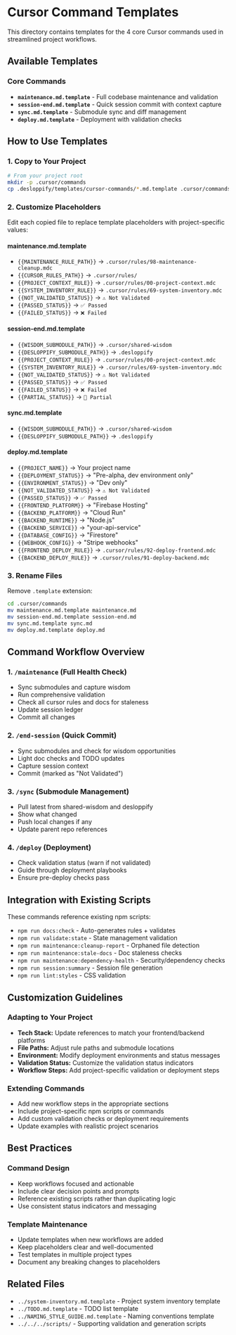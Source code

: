 # Cursor Command Templates

This directory contains templates for the 4 core Cursor commands used in streamlined project workflows.

## Available Templates

### Core Commands
- **`maintenance.md.template`** - Full codebase maintenance and validation
- **`session-end.md.template`** - Quick session commit with context capture
- **`sync.md.template`** - Submodule sync and diff management
- **`deploy.md.template`** - Deployment with validation checks

## How to Use Templates

### 1. Copy to Your Project
```bash
# From your project root
mkdir -p .cursor/commands
cp .desloppify/templates/cursor-commands/*.md.template .cursor/commands/
```

### 2. Customize Placeholders
Edit each copied file to replace template placeholders with project-specific values:

#### maintenance.md.template
- `{{MAINTENANCE_RULE_PATH}}` → `.cursor/rules/98-maintenance-cleanup.mdc`
- `{{CURSOR_RULES_PATH}}` → `.cursor/rules/`
- `{{PROJECT_CONTEXT_RULE}}` → `.cursor/rules/00-project-context.mdc`
- `{{SYSTEM_INVENTORY_RULE}}` → `.cursor/rules/69-system-inventory.mdc`
- `{{NOT_VALIDATED_STATUS}}` → `⚠️ Not Validated`
- `{{PASSED_STATUS}}` → `✅ Passed`
- `{{FAILED_STATUS}}` → `❌ Failed`

#### session-end.md.template
- `{{WISDOM_SUBMODULE_PATH}}` → `.cursor/shared-wisdom`
- `{{DESLOPPIFY_SUBMODULE_PATH}}` → `.desloppify`
- `{{PROJECT_CONTEXT_RULE}}` → `.cursor/rules/00-project-context.mdc`
- `{{SYSTEM_INVENTORY_RULE}}` → `.cursor/rules/69-system-inventory.mdc`
- `{{NOT_VALIDATED_STATUS}}` → `⚠️ Not Validated`
- `{{PASSED_STATUS}}` → `✅ Passed`
- `{{FAILED_STATUS}}` → `❌ Failed`
- `{{PARTIAL_STATUS}}` → `🚧 Partial`

#### sync.md.template
- `{{WISDOM_SUBMODULE_PATH}}` → `.cursor/shared-wisdom`
- `{{DESLOPPIFY_SUBMODULE_PATH}}` → `.desloppify`

#### deploy.md.template
- `{{PROJECT_NAME}}` → Your project name
- `{{DEPLOYMENT_STATUS}}` → "Pre-alpha, dev environment only"
- `{{ENVIRONMENT_STATUS}}` → "Dev only"
- `{{NOT_VALIDATED_STATUS}}` → `⚠️ Not Validated`
- `{{PASSED_STATUS}}` → `✅ Passed`
- `{{FRONTEND_PLATFORM}}` → "Firebase Hosting"
- `{{BACKEND_PLATFORM}}` → "Cloud Run"
- `{{BACKEND_RUNTIME}}` → "Node.js"
- `{{BACKEND_SERVICE}}` → "your-api-service"
- `{{DATABASE_CONFIG}}` → "Firestore"
- `{{WEBHOOK_CONFIG}}` → "Stripe webhooks"
- `{{FRONTEND_DEPLOY_RULE}}` → `.cursor/rules/92-deploy-frontend.mdc`
- `{{BACKEND_DEPLOY_RULE}}` → `.cursor/rules/91-deploy-backend.mdc`

### 3. Rename Files
Remove `.template` extension:
```bash
cd .cursor/commands
mv maintenance.md.template maintenance.md
mv session-end.md.template session-end.md
mv sync.md.template sync.md
mv deploy.md.template deploy.md
```

## Command Workflow Overview

### 1. `/maintenance` (Full Health Check)
- Sync submodules and capture wisdom
- Run comprehensive validation
- Check all cursor rules and docs for staleness
- Update session ledger
- Commit all changes

### 2. `/end-session` (Quick Commit)
- Sync submodules and check for wisdom opportunities
- Light doc checks and TODO updates
- Capture session context
- Commit (marked as "Not Validated")

### 3. `/sync` (Submodule Management)
- Pull latest from shared-wisdom and desloppify
- Show what changed
- Push local changes if any
- Update parent repo references

### 4. `/deploy` (Deployment)
- Check validation status (warn if not validated)
- Guide through deployment playbooks
- Ensure pre-deploy checks pass

## Integration with Existing Scripts

These commands reference existing npm scripts:
- `npm run docs:check` - Auto-generates rules + validates
- `npm run validate:state` - State management validation
- `npm run maintenance:cleanup-report` - Orphaned file detection
- `npm run maintenance:stale-docs` - Doc staleness checks
- `npm run maintenance:dependency-health` - Security/dependency checks
- `npm run session:summary` - Session file generation
- `npm run lint:styles` - CSS validation

## Customization Guidelines

### Adapting to Your Project
- **Tech Stack:** Update references to match your frontend/backend platforms
- **File Paths:** Adjust rule paths and submodule locations
- **Environment:** Modify deployment environments and status messages
- **Validation Status:** Customize the validation status indicators
- **Workflow Steps:** Add project-specific validation or deployment steps

### Extending Commands
- Add new workflow steps in the appropriate sections
- Include project-specific npm scripts or commands
- Add custom validation checks or deployment requirements
- Update examples with realistic project scenarios

## Best Practices

### Command Design
- Keep workflows focused and actionable
- Include clear decision points and prompts
- Reference existing scripts rather than duplicating logic
- Use consistent status indicators and messaging

### Template Maintenance
- Update templates when new workflows are added
- Keep placeholders clear and well-documented
- Test templates in multiple project types
- Document any breaking changes to placeholders

## Related Files

- `../system-inventory.md.template` - Project system inventory template
- `../TODO.md.template` - TODO list template
- `../NAMING_STYLE_GUIDE.md.template` - Naming conventions template
- `../../../scripts/` - Supporting validation and generation scripts
